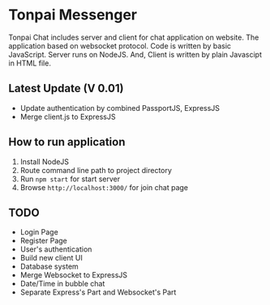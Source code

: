 # **Tonpai Messenger**
Tonpai Chat includes server and client for chat application on website. The application based on websocket protocol. Code is written by basic JavaScript. Server runs on NodeJS. And, Client is written by plain Javascipt in HTML file.

## **Latest Update (V 0.01)**
- Update authentication by combined PassportJS, ExpressJS
- Merge client.js to ExpressJS

## **How to run application**
1. Install NodeJS
2. Route command line path to project directory
3. Run `npm start` for start server
4. Browse `http://localhost:3000/` for join chat page

## **TODO**
- Login Page
- Register Page
- User's authentication
- Build new client UI
- Database system
- Merge Websocket to ExpressJS
- Date/Time in bubble chat
- Separate Express's Part and Websocket's Part